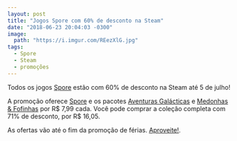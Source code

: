```yaml
---
layout: post
title: "Jogos Spore com 60% de desconto na Steam"
date: "2018-06-23 20:04:03 -0300"
image:
  path: "https://i.imgur.com/REezXlG.jpg"
tags:
  - Spore
  - Steam
  - promoções
---
```


Todos os jogos [Spore](https://esporo.net/jogos/) estão com 60% de desconto na Steam até 5 de julho!

A promoção oferece [Spore](https://esporo.net/jogos/spore/) e os pacotes [Aventuras Galácticas](https://esporo.net/jogos/spore-aventuras-galacticas/) e [Medonhas & Fofinhas](https://esporo.net/jogos/spore-medonhas-e-fofinhas/) por R$ 7,99 cada. Você pode comprar a coleção completa com 71% de desconto, por R$ 16,05.

As ofertas vão até o fim da promoção de férias. [Aproveite!](https://store.steampowered.com/app/17390/SPORE/).
